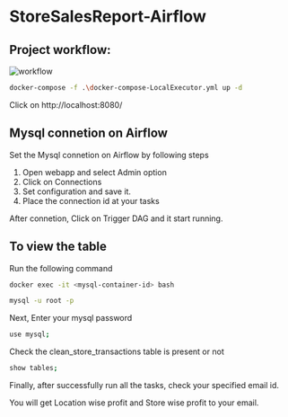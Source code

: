 # StoreSalesReport-Airflow


## Project workflow:

![workflow](https://github.com/SaiKumarOfficial/StoreSalesReport-Airflow/assets/95096218/57e4b02b-6f85-4d7a-b1bc-8ddbee687b20)

```bash
docker-compose -f .\docker-compose-LocalExecutor.yml up -d
```

Click on http://localhost:8080/

## Mysql connetion on Airflow

Set the Mysql connetion on Airflow by following steps

1. Open webapp and select Admin option
2. Click on Connections
3. Set configuration and save it.
4. Place the connection id at your tasks

After connetion, Click on Trigger DAG and it start running.

## To view the table 

Run the following command

```bash
docker exec -it <mysql-container-id> bash
```
```bash
mysql -u root -p
```
Next, Enter your mysql password

```bash
use mysql;
```
Check the clean_store_transactions table is present or not

```bash
show tables;
```
Finally, after successfully run all the tasks, check your specified email id.

You will get Location wise profit and Store wise profit to your email.


